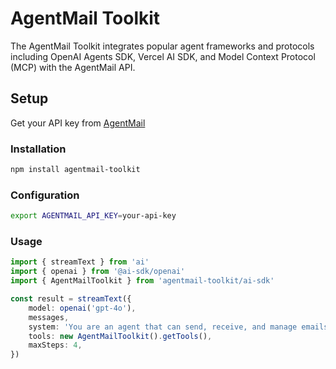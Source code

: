 # AgentMail Toolkit

The AgentMail Toolkit integrates popular agent frameworks and protocols including OpenAI Agents SDK, Vercel AI SDK, and Model Context Protocol (MCP) with the AgentMail API.

## Setup

Get your API key from [AgentMail](https://agentmail.to)

### Installation

```sh
npm install agentmail-toolkit
```

### Configuration

```sh
export AGENTMAIL_API_KEY=your-api-key
```

### Usage

```typescript
import { streamText } from 'ai'
import { openai } from '@ai-sdk/openai'
import { AgentMailToolkit } from 'agentmail-toolkit/ai-sdk'

const result = streamText({
    model: openai('gpt-4o'),
    messages,
    system: 'You are an agent that can send, receive, and manage emails. You were created by AgentMail. When asked to introduce yourself, offer to demonstrate your capabilities.',
    tools: new AgentMailToolkit().getTools(),
    maxSteps: 4,
})
```
